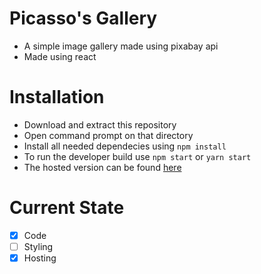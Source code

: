 # Picasso's Gallery 

- A simple image gallery made using pixabay api
- Made using react

# Installation
- Download and extract this repository
- Open command prompt on that directory
- Install all needed dependecies using `npm install`
- To run the developer build use `npm start` or `yarn start`
- The hosted version can be found [here](https://picasso23.netlify.app/)


 # Current State
 - [X] Code
 - [ ] Styling
 - [X] Hosting 
